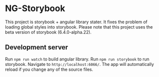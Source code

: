 # NG-Storybook

This project is storybook + angular library stater. It fixes the problem of loading global styles into storybook. Please note that this project uses the beta version of storybook (6.4.0-alpha.22).

## Development server

Run `npm run watch` to build angular library. Run `npm run storybook` to run storybook. Navigate to `http://localhost:6066/`. The app will automatically reload if you change any of the source files.
